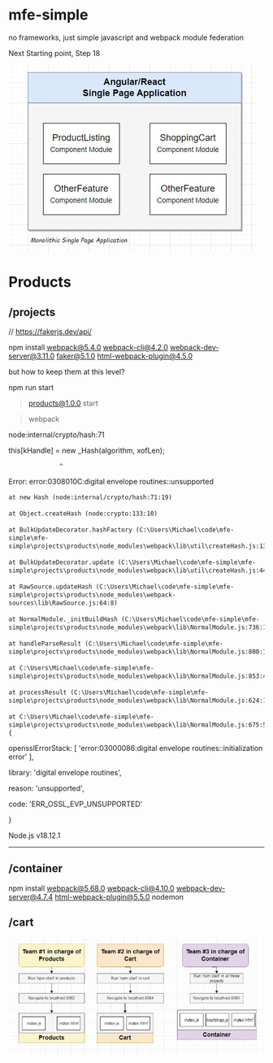 # mfe-simple
no frameworks, just simple javascript and webpack module federation

Next Starting point, Step 18


![front-end monolithic SPA architecture ](01-Monolithic-SinglePageApplication.jpg "front-end monolithic SPA architecture")



# Products
## /projects
// https://fakerjs.dev/api/

npm install webpack@5.4.0 webpack-cli@4.2.0 webpack-dev-server@3.11.0 faker@5.1.0 html-webpack-plugin@4.5.0

but how to keep them at this level?

npm run start

> products@1.0.0 start

> webpack

node:internal/crypto/hash:71

  this[kHandle] = new _Hash(algorithm, xofLen);

                  ^

Error: error:0308010C:digital envelope routines::unsupported
    
    at new Hash (node:internal/crypto/hash:71:19)
    
    at Object.createHash (node:crypto:133:10)
    
    at BulkUpdateDecorator.hashFactory (C:\Users\Michael\code\mfe-simple\mfe-simple\projects\products\node_modules\webpack\lib\util\createHash.js:138:18)
    
    at BulkUpdateDecorator.update (C:\Users\Michael\code\mfe-simple\mfe-simple\projects\products\node_modules\webpack\lib\util\createHash.js:44:50)
    
    at RawSource.updateHash (C:\Users\Michael\code\mfe-simple\mfe-simple\projects\products\node_modules\webpack-sources\lib\RawSource.js:64:8)
    
    at NormalModule._initBuildHash (C:\Users\Michael\code\mfe-simple\mfe-simple\projects\products\node_modules\webpack\lib\NormalModule.js:736:17)
    
    at handleParseResult (C:\Users\Michael\code\mfe-simple\mfe-simple\projects\products\node_modules\webpack\lib\NormalModule.js:800:10)
    
    at C:\Users\Michael\code\mfe-simple\mfe-simple\projects\products\node_modules\webpack\lib\NormalModule.js:853:4
    
    at processResult (C:\Users\Michael\code\mfe-simple\mfe-simple\projects\products\node_modules\webpack\lib\NormalModule.js:624:11)
    
    at C:\Users\Michael\code\mfe-simple\mfe-simple\projects\products\node_modules\webpack\lib\NormalModule.js:675:5 {
  
  opensslErrorStack: [ 'error:03000086:digital envelope routines::initialization error' ],

  library: 'digital envelope routines',

  reason: 'unsupported',

  code: 'ERR_OSSL_EVP_UNSUPPORTED'

}

Node.js v18.12.1

--------------------------------
## /container
npm install webpack@5.68.0 webpack-cli@4.10.0 webpack-dev-server@4.7.4 html-webpack-plugin@5.5.0 nodemon


## /cart


![Seperate Teams Building Seperate Parts ](SeperateTeamsBuilding.jpg "Seperate Teams Building Seperate Parts")
